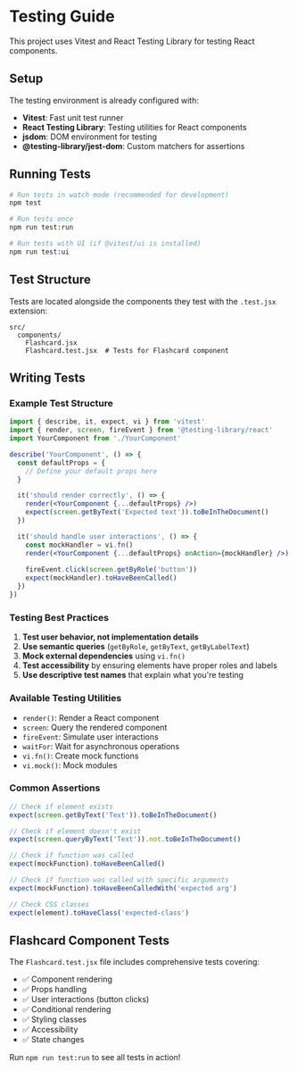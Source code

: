 # Testing Guide

This project uses Vitest and React Testing Library for testing React components.

## Setup

The testing environment is already configured with:
- **Vitest**: Fast unit test runner
- **React Testing Library**: Testing utilities for React components
- **jsdom**: DOM environment for testing
- **@testing-library/jest-dom**: Custom matchers for assertions

## Running Tests

```bash
# Run tests in watch mode (recommended for development)
npm test

# Run tests once
npm run test:run

# Run tests with UI (if @vitest/ui is installed)
npm run test:ui
```

## Test Structure

Tests are located alongside the components they test with the `.test.jsx` extension:

```
src/
  components/
    Flashcard.jsx
    Flashcard.test.jsx  # Tests for Flashcard component
```

## Writing Tests

### Example Test Structure

```jsx
import { describe, it, expect, vi } from 'vitest'
import { render, screen, fireEvent } from '@testing-library/react'
import YourComponent from './YourComponent'

describe('YourComponent', () => {
  const defaultProps = {
    // Define your default props here
  }

  it('should render correctly', () => {
    render(<YourComponent {...defaultProps} />)
    expect(screen.getByText('Expected text')).toBeInTheDocument()
  })

  it('should handle user interactions', () => {
    const mockHandler = vi.fn()
    render(<YourComponent {...defaultProps} onAction={mockHandler} />)
    
    fireEvent.click(screen.getByRole('button'))
    expect(mockHandler).toHaveBeenCalled()
  })
})
```

### Testing Best Practices

1. **Test user behavior, not implementation details**
2. **Use semantic queries** (`getByRole`, `getByText`, `getByLabelText`)
3. **Mock external dependencies** using `vi.fn()`
4. **Test accessibility** by ensuring elements have proper roles and labels
5. **Use descriptive test names** that explain what you're testing

### Available Testing Utilities

- `render()`: Render a React component
- `screen`: Query the rendered component
- `fireEvent`: Simulate user interactions
- `waitFor`: Wait for asynchronous operations
- `vi.fn()`: Create mock functions
- `vi.mock()`: Mock modules

### Common Assertions

```jsx
// Check if element exists
expect(screen.getByText('Text')).toBeInTheDocument()

// Check if element doesn't exist
expect(screen.queryByText('Text')).not.toBeInTheDocument()

// Check if function was called
expect(mockFunction).toHaveBeenCalled()

// Check if function was called with specific arguments
expect(mockFunction).toHaveBeenCalledWith('expected arg')

// Check CSS classes
expect(element).toHaveClass('expected-class')
```

## Flashcard Component Tests

The `Flashcard.test.jsx` file includes comprehensive tests covering:

- ✅ Component rendering
- ✅ Props handling
- ✅ User interactions (button clicks)
- ✅ Conditional rendering
- ✅ Styling classes
- ✅ Accessibility
- ✅ State changes

Run `npm run test:run` to see all tests in action! 